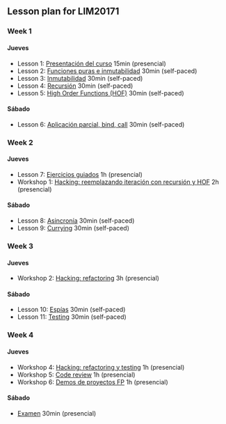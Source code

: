 ## Lesson plan for LIM20171

### Week 1

#### Jueves

* Lesson 1: [Presentación del curso](#) 15min (presencial)
* Lesson 2: [Funciones puras e inmutabilidad](#) 30min (self-paced)
* Lesson 3: [Inmutabilidad](#) 30min (self-paced)
* Lesson 4: [Recursión](#) 30min (self-paced)
* Lesson 5: [High Order Functions (HOF)](#) 30min (self-paced)

#### Sábado

* Lesson 6: [Aplicación parcial, bind, call](#) 30min (self-paced)

### Week 2

#### Jueves

* Lesson 7: [Ejercicios guiados](#) 1h (presencial)
* Workshop 1: [Hacking: reemplazando iteración con recursión y HOF](#)
  2h (presencial)

#### Sábado

* Lesson 8: [Asincronía](#) 30min (self-paced)
* Lesson 9: [Currying](#) 30min (self-paced)

### Week 3

#### Jueves

* Workshop 2: [Hacking: refactoring](#) 3h (presencial)

#### Sábado

* Lesson 10: [Espías](#) 30min (self-paced)
* Lesson 11: [Testing](#) 30min (self-paced)

### Week 4

#### Jueves

* Workshop 4: [Hacking: refactoring y testing](#) 1h (presencial)
* Workshop 5: [Code review](#) 1h (presencial)
* Workshop 6: [Demos de proyectos FP](#) 1h (presencial)

#### Sábado

* [Examen](#) 30min (presencial)

